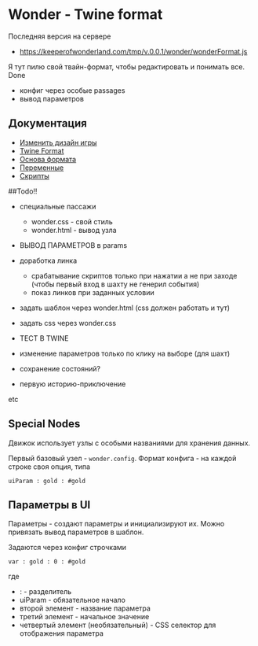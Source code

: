 # Wonder - Twine format

Последняя версия на сервере
- https://keeperofwonderland.com/tmp/v.0.0.1/wonder/wonderFormat.js


Я тут пилю свой твайн-формат, чтобы редактировать и понимать все.
Done
- конфиг через особые passages
- вывод параметров

## Документация
- [Изменить дизайн игры](src/doc/Design.md)
- [Twine Format](src/doc/TwineFormat.md)
- [Основа формата](src/doc/CoreFormat.md)
- [Переменные](src/doc/Params.md)
- [Скрипты](src/doc/Scripts.md)



##Todo!!
- специальные пассажи
    - wonder.css - свой стиль
    - wonder.html - вывод узла
    
- ВЫВОД ПАРАМЕТРОВ в params
- доработка линка
    - срабатывание скриптов только при нажатии а не при заходе (чтобы первый вход в шахту не генерил события)
    - показ линков при заданных условии    

- задать шаблон через wonder.html (css должен работать и тут)
- задать css через wonder.css
- ТЕСТ В TWINE

- изменение параметров только по клику на выборе (для шахт)
- сохранение состояний?

- первую историю-приключение

etc

## Special Nodes

Движок использует узлы с особыми названиями для хранения данных.

Первый базовый узел - `wonder.config`. Формат конфига - на каждой строке своя опция, типа
```text
uiParam : gold : #gold
```

## Параметры в UI
Параметры - создают параметры и инициализируют их. Можно привязать вывод параметров в шаблон.


Задаются через конфиг строчками
```text
var : gold : 0 : #gold
```
где
- : - разделитель
- uiParam - обязательное начало
- второй элемент - название параметра
- третий элемент - начальное значение
- четвертый элемент (необязательный) - CSS селектор для отображения параметра
